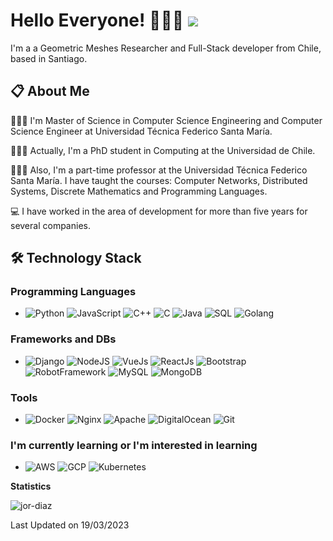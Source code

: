 # Hello Everyone! 👨🏽‍💻 ![](https://visitor-badge.glitch.me/badge?page_id=Jor-Diaz)

I'm a a Geometric Meshes Researcher and Full-Stack developer from Chile, based in Santiago.

## 📋 About Me

🧑🏻‍🎓 I'm  Master of Science in Computer Science Engineering and Computer Science Engineer at Universidad Técnica Federico Santa María.

🧑🏻‍🎓 Actually, I'm a PhD student in Computing at the Universidad de Chile.

🧑🏻‍🏫 Also, I'm a part-time professor at the Universidad Técnica Federico Santa María. I have taught the courses: Computer Networks, Distributed Systems, Discrete Mathematics and Programming Languages.

💻 I have worked in the area of development for more than five years for several companies.

## 🛠 Technology Stack

### Programming Languages

- ![Python](https://img.shields.io/badge/-Python-EEEEEE?style=flat-square&logo=Python)
  ![JavaScript](https://img.shields.io/badge/-JavaScript-EEEEEE?style=flat-square&logo=JavaScript)
  ![C++](https://img.shields.io/badge/-C++-EEEEEE?style=flat-square&logo=c%2b%2b&logoColor=00599C)
  ![C](https://img.shields.io/badge/-C-EEEEEE?style=flat-square&logo=C)
  ![Java](https://img.shields.io/badge/-Java-EEEEEE?style=flat-square&logo=Java&logoColor=007396)
  ![SQL](https://img.shields.io/badge/-SQL-EEEEEE?style=flat-square&logo=MySQL)
  ![Golang](https://img.shields.io/badge/-Go-EEEEEE?style=flat-square&logo=Go)

### Frameworks and DBs

- ![Django](https://img.shields.io/badge/-Django-EEEEEE?style=flat-square&logo=Django&logoColor=darkgreen) ![NodeJS](https://img.shields.io/badge/node.js-EEEEEE?style=flat-square&logo=node.js) ![VueJs](https://img.shields.io/badge/-VueJs-EEEEEE?style=flat-square&logo=vuedotjs&logoColor=4FC08D) ![ReactJs](https://img.shields.io/badge/-ReactJs-EEEEEE?style=flat-square&logo=REACT) ![Bootstrap](https://img.shields.io/badge/-Bootstrap-EEEEEE?style=flat-square&logo=Bootstrap) ![RobotFramework](https://img.shields.io/badge/-RobotFramework-EEEEEE?style=flat-square&logo=Robotframework&logoColor=black) ![MySQL](https://img.shields.io/badge/-MySQL-EEEEEE?style=flat-square&logo=Mysql) ![MongoDB](https://img.shields.io/badge/-MongoDB-EEEEEE?style=flat-square&logo=MongoDB&logoColor=green) 

### Tools

- ![Docker](https://img.shields.io/badge/-Docker-EEEEEE?style=flat-square&logo=docker) ![Nginx](https://img.shields.io/badge/-Nginx-EEEEEE?style=flat-square&logo=nginx&logoColor=green) ![Apache](https://img.shields.io/badge/-Apache-EEEEEE?style=flat-square&logo=apache&logoColor=purple) ![DigitalOcean](https://img.shields.io/badge/-DigitalOcean-EEEEEE?style=flat-square&logo=DigitalOcean) ![Git](https://img.shields.io/badge/-Git-EEEEEE?style=flat-square&logo=git)

### I'm currently learning or I'm interested in learning

- ![AWS](https://img.shields.io/badge/AWS-EEEEEE?style=flat-square&logo=amazon-aws&logoColor=orange) ![GCP](https://img.shields.io/badge/GoogleCloud-EEEEEE?style=flat-square&logo=google-cloud)   ![Kubernetes](https://img.shields.io/badge/-Kubernetes-EEEEEE?style=flat-square&logo=Kubernetes&logoColor=yellow)

**Statistics**

<p><img align="center" src="https://github-readme-stats.vercel.app/api/top-langs?username=jadiazcl&show_icons=true&locale=en&layout=compact&exclude_repo=Jor-Diaz" alt="jor-diaz" /></p>

Last Updated on 19/03/2023

[linkedin-shield]: https://img.shields.io/badge/LinkedIn-eeeeee?style=flat-square&logo=linkedin&colorB=blue
[linkedin-url]: https://cl.linkedin.com/in/jdiazmatte

<!--
**Jor-Diaz/Jor-Diaz** is a ✨ _special_ ✨ repository because its `README.md` (this file) appears on your GitHub profile.

Here are some ideas to get you started:

- 🔭 I’m currently working on ...
- 🌱 I’m currently learning ...
- 👯 I’m looking to collaborate on ...
- 🤔 I’m looking for help with ...
- 💬 Ask me about ...
- 📫 How to reach me: ...
- 😄 Pronouns: ...
- ⚡ Fun fact: ...
  -->
